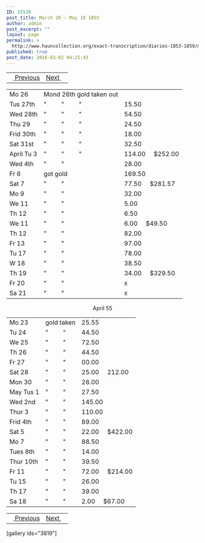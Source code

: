 ```yaml
---
ID: 15538
post_title: March 26 – May 18 1855
author: admin
post_excerpt: ""
layout: page
permalink: >
  http://www.hauncollection.org/exact-transcription/diaries-1853-1859/march-26-may-18-1855/
published: true
post_date: 2016-03-02 04:25:43
---
```

<table style="width: 100%;" align="center">
<tbody>
<tr>
<td><a href="http://www.hauncollection.org/version-2/diaries-1853-1859/january-2-march-24-1855/"><img src="https://lh3.googleusercontent.com/-EFJpxxNiPNw/VqgtWBCZrMI/AAAAAAAAAFU/WfY4lPFWWkg/s800-Ic42/Soeb-Plain-Arrows-8-10px.png" alt="" width="10" height="10" /> Previous</a></td>
<td style="text-align: right;"><a href="http://www.hauncollection.org/version-2/diaries-1853-1859/may-21-july-25-1855/">Next <img src="https://lh3.googleusercontent.com/-67k0cYlpXHw/VqgtWKz1MXI/AAAAAAAAAFU/k9PW_Piyurk/s800-Ic42/Soeb-Plain-Arrows-5-10px.png" alt="" width="10" height="10" /></a></td>
</tr>
</tbody>
</table>
<table style="width: 100%;">
<tbody>
<tr>
<td>Mo 26</td>
<td>Mond 26th gold taken out</td>
<td></td>
</tr>
<tr>
<td>Tus 27th</td>
<td>"         "         "</td>
<td>15.50</td>
</tr>
<tr>
<td>Wed 28th</td>
<td>"         "         "</td>
<td>54.50</td>
</tr>
<tr>
<td>Thu 29</td>
<td>"         "         "</td>
<td>24.50</td>
</tr>
<tr>
<td>Frid 30th</td>
<td>"         "         "</td>
<td>18.00</td>
</tr>
<tr>
<td>Sat 31st</td>
<td>"         "         "</td>
<td>32.50</td>
</tr>
<tr>
<td>April Tu 3</td>
<td>"         "         "</td>
<td>114.00     $252.00</td>
</tr>
<tr>
<td>Wed 4th</td>
<td>"         "</td>
<td>28.00</td>
</tr>
<tr>
<td>Fr 6</td>
<td>got gold</td>
<td>169.50</td>
</tr>
<tr>
<td>Sat 7</td>
<td>"         "</td>
<td>77.50     $281.57</td>
</tr>
<tr>
<td>Mo 9</td>
<td>"         "</td>
<td>32.00</td>
</tr>
<tr>
<td>We 11</td>
<td>"         "</td>
<td>5.00</td>
</tr>
<tr>
<td>Th 12</td>
<td>"         "</td>
<td>6.50</td>
</tr>
<tr>
<td>We 11</td>
<td>"         "</td>
<td>6.00     $49.50</td>
</tr>
<tr>
<td>Th 12</td>
<td>"         "</td>
<td>82.00</td>
</tr>
<tr>
<td>Fr 13</td>
<td>"         "</td>
<td>97.00</td>
</tr>
<tr>
<td>Tu 17</td>
<td>"         "</td>
<td>78.00</td>
</tr>
<tr>
<td>W 18</td>
<td>"         "</td>
<td>38.50</td>
</tr>
<tr>
<td>Th 19</td>
<td>"         "</td>
<td>34.00     $329.50</td>
</tr>
<tr>
<td>Fr 20</td>
<td>"         "</td>
<td>x</td>
</tr>
<tr>
<td>Sa 21</td>
<td>"         "</td>
<td>x</td>
</tr>
</tbody>
</table>
<p style="text-align: center;">April 55</p>

<table style="width: 100%;">
<tbody>
<tr>
<td>Mo 23</td>
<td>gold taken</td>
<td>25.55</td>
</tr>
<tr>
<td>Tu 24</td>
<td>"         "</td>
<td>44.50</td>
</tr>
<tr>
<td>We 25</td>
<td>"         "</td>
<td>72.50</td>
</tr>
<tr>
<td>Th 26</td>
<td>"         "</td>
<td>44.50</td>
</tr>
<tr>
<td>Fr 27</td>
<td>"         "</td>
<td>00.00</td>
</tr>
<tr>
<td>Sat 28</td>
<td>"         "</td>
<td>25.00     212.00</td>
</tr>
<tr>
<td>Mon 30</td>
<td>"         "</td>
<td>28.00</td>
</tr>
<tr>
<td>May
Tus 1</td>
<td>"         "</td>
<td>27.50</td>
</tr>
<tr>
<td>Wed 2nd</td>
<td>"         "</td>
<td>145.00</td>
</tr>
<tr>
<td>Thur 3</td>
<td>"         "</td>
<td>110.00</td>
</tr>
<tr>
<td>Frid 4th</td>
<td>"         "</td>
<td>89.00</td>
</tr>
<tr>
<td>Sat 5</td>
<td>"         "</td>
<td>22.00     $422.00</td>
</tr>
<tr>
<td>Mo 7</td>
<td>"         "</td>
<td>88.50</td>
</tr>
<tr>
<td>Tues 8th</td>
<td>"         "</td>
<td>14.00</td>
</tr>
<tr>
<td>Thur 10th</td>
<td>"         "</td>
<td>39.50</td>
</tr>
<tr>
<td>Fr 11</td>
<td>"         "</td>
<td>72.00     $214.00</td>
</tr>
<tr>
<td>Tu 15</td>
<td>"         "</td>
<td>26.00</td>
</tr>
<tr>
<td>Th 17</td>
<td>"         "</td>
<td>39.00</td>
</tr>
<tr>
<td>Sa 18</td>
<td>"         "</td>
<td>2.00     $67.00</td>
</tr>
</tbody>
</table>
<table style="width: 100%;" align="center">
<tbody>
<tr>
<td><a href="http://www.hauncollection.org/version-2/diaries-1853-1859/january-2-march-24-1855/"><img src="https://lh3.googleusercontent.com/-EFJpxxNiPNw/VqgtWBCZrMI/AAAAAAAAAFU/WfY4lPFWWkg/s800-Ic42/Soeb-Plain-Arrows-8-10px.png" alt="" width="10" height="10" /> Previous</a></td>
<td style="text-align: right;"><a href="http://www.hauncollection.org/version-2/diaries-1853-1859/may-21-july-25-1855/">Next <img src="https://lh3.googleusercontent.com/-67k0cYlpXHw/VqgtWKz1MXI/AAAAAAAAAFU/k9PW_Piyurk/s800-Ic42/Soeb-Plain-Arrows-5-10px.png" alt="" width="10" height="10" /></a></td>
</tr>
</tbody>
</table>
[gallery ids="3819"]

&nbsp;